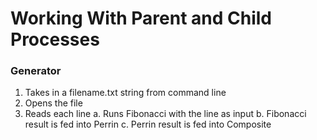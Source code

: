 # Working With Parent and Child Processes

### Generator
1. Takes in a filename.txt string from command line
2. Opens the file
3. Reads each line
    a. Runs Fibonacci with the line as input
    b. Fibonacci result is fed into Perrin
    c. Perrin result is fed into Composite

